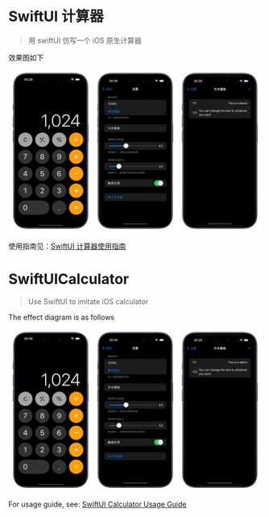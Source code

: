 # SwiftUI 计算器
> 用 swiftUI 仿写一个 iOS 原生计算器

效果图如下

<img src="image.png" alt="PreviewImage"  />

使用指南见：[SwiftUI 计算器使用指南](https://jo-cruise.github.io/posts/SwiftUICalculatorIntroduction/)

# SwiftUICalculator

> Use SwiftUI to imitate iOS calculator

The effect diagram is as follows

<img src="image.png" alt="PreviewImage"  />


For usage guide, see: [SwiftUI Calculator Usage Guide](https://jo-cruise.github.io/posts/SwiftUICalculatorIntroduction/)